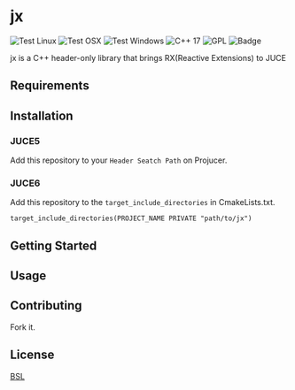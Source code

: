 # jx
![Test Linux](https://github.com/SachiSakurane/jx/workflows/Test%20Linux/badge.svg)
![Test OSX](https://github.com/SachiSakurane/jx/workflows/Test%20OSX/badge.svg)
![Test Windows](https://github.com/SachiSakurane/jx/workflows/Test%20Windows/badge.svg)
![C++ 17](https://img.shields.io/badge/C++-Solutions-blue.svg?style=flat&logo=c%2B%2B)
![GPL](http://img.shields.io/:license-gpl3-blue.svg)
![Badge](https://img.shields.io/badge/oppai-nomeaing-red.svg)

jx is a C++ header-only library that brings RX(Reactive Extensions) to JUCE


## Requirements

## Installation
### JUCE5
Add this repository to your `Header Seatch Path` on Projucer.

### JUCE6
Add this repository to the `target_include_directories` in CmakeLists.txt.
```
target_include_directories(PROJECT_NAME PRIVATE "path/to/jx")
```

## Getting Started

## Usage


## Contributing
Fork it.

## License
[BSL](https://www.boost.org/users/license.html)
